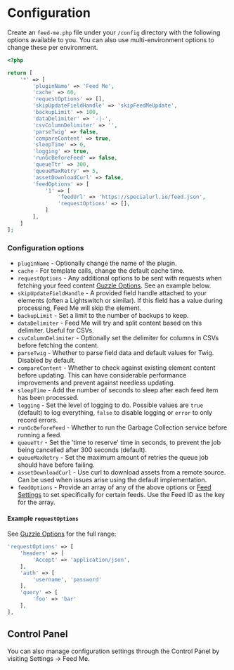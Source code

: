 # Configuration

Create an `feed-me.php` file under your `/config` directory with the following options available to you. You can also use multi-environment options to change these per environment.

```php
<?php

return [
    '*' => [
        'pluginName' => 'Feed Me',
        'cache' => 60,
        'requestOptions' => [],
        'skipUpdateFieldHandle' => 'skipFeedMeUpdate',
        'backupLimit' => 100,
        'dataDelimiter' => '-|-',
        'csvColumnDelimiter' => '',
        'parseTwig' => false,
        'compareContent' => true,
        'sleepTime' => 0,
        'logging' => true,
        'runGcBeforeFeed' => false,
        'queueTtr' => 300,
        'queueMaxRetry' => 5,
        'assetDownloadCurl' => false,
        'feedOptions' => [
            '1' => [
                'feedUrl' => 'https://specialurl.io/feed.json',
                'requestOptions' => [],
            ]
        ],
    ]
];
```

### Configuration options

- `pluginName` - Optionally change the name of the plugin.
- `cache` - For template calls, change the default cache time.
- `requestOptions` - Any additional options to be sent with requests when fetching your feed content [Guzzle Options](http://docs.guzzlephp.org/en/stable/request-options.html). See an example below.
- `skipUpdateFieldHandle` - A provided field handle attached to your elements (often a Lightswitch or similar). If this field has a value during processing, Feed Me will skip the element.
- `backupLimit` - Set a limit to the number of backups to keep.
- `dataDelimiter` - Feed Me will try and split content based on this delimiter. Useful for CSVs.
- `csvColumnDelimiter` - Optionally set the delimiter for columns in CSVs before fetching the content.
- `parseTwig` - Whether to parse field data and default values for Twig. Disabled by default.
- `compareContent` - Whether to check against existing element content before updating. This can have considerable performance improvements and prevent against needless updating.
- `sleepTime` - Add the number of seconds to sleep after each feed item has been processed.
- `logging` - Set the level of logging to do. Possible values are `true` (default) to log everything, `false` to disable logging or `error` to only record errors.
- `runGcBeforeFeed` - Whether to run the Garbage Collection service before running a feed.
- `queueTtr` - Set the 'time to reserve' time in seconds, to prevent the job being cancelled after 300 seconds (default).
- `queueMaxRetry` - Set the maximum amount of retries the queue job should have before failing.
- `assetDownloadCurl` - Use curl to download assets from a remote source. Can be used when issues arise using the default implementation.
- `feedOptions` - Provide an array of any of the above options or [Feed Settings](../feature-tour/feed-overview.md) to set specifically for certain feeds. Use the Feed ID as the key for the array.

#### Example `requestOptions`
See [Guzzle Options](http://docs.guzzlephp.org/en/stable/request-options.html) for the full range:

```php
'requestOptions' => [
    'headers' => [
        'Accept' => 'application/json',
    ],
    'auth' => [
        'username', 'password'
    ],
    'query' => [
        'foo' => 'bar'
    ],
],

```

## Control Panel

You can also manage configuration settings through the Control Panel by visiting Settings → Feed Me.
